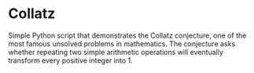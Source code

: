 # Collatz

Simple Python script that demonstrates the Collatz conjecture, one of the most famous unsolved problems in mathematics. The conjecture asks whether repeating two simple arithmetic operations will eventually transform every positive integer into 1.
